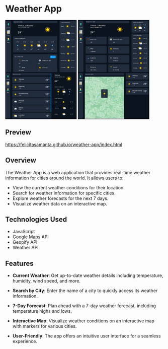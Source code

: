 # Weather App

<div style="display: flex; flex-wrap: wrap">
    <img src="src/assets/images/main.png" width="45%" />
    &nbsp;
    <img src="src/assets/images/see_more.png" width="45%" />
    &nbsp;
    <img src="src/assets/images/cities.png" width="45%" />
    &nbsp;
    <img src="src/assets/images/map.png" width="45%" />
</div>

## Preview

https://felicitasamanta.github.io/weather-app/index.html

## Overview

The Weather App is a web application that provides real-time weather information for cities around the world. It allows users to:

- View the current weather conditions for their location.
- Search for weather information for specific cities.
- Explore weather forecasts for the next 7 days.
- Visualize weather data on an interactive map.

## Technologies Used

- JavaScript
- Google Maps API
- Geopify API
- Weather API

## Features

- **Current Weather**: Get up-to-date weather details including temperature, humidity, wind speed, and more.

- **Search by City**: Enter the name of a city to quickly access its weather information.

- **7-Day Forecast**: Plan ahead with a 7-day weather forecast, including temperature highs and lows.

- **Interactive Map**: Visualize weather conditions on an interactive map with markers for various cities.

- **User-Friendly**: The app offers an intuitive user interface for a seamless experience.
